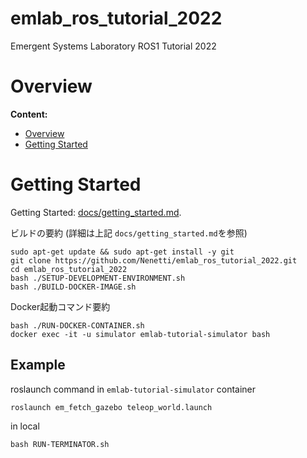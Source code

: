 # emlab_ros_tutorial_2022
Emergent Systems Laboratory ROS1 Tutorial 2022
<!--
# ----------------------------------------------------------------------------------------------------------------------
#
#   Overview
#
# ----------------------------------------------------------------------------------------------------------------------
--->

# Overview <a id="Overview"></a>

**Content:**

* [Overview](#Overview)
* [Getting Started](#Setup)

<!--
# ----------------------------------------------------------------------------------------------------------------------
#
#   Setup
#
# ----------------------------------------------------------------------------------------------------------------------
--->
# Getting Started <a id="Setup"></a>

Getting Started: [docs/getting_started.md](docs/getting_started.md).

ビルドの要約
(詳細は上記 `docs/getting_started.md`を参照)
```
sudo apt-get update && sudo apt-get install -y git 
git clone https://github.com/Nenetti/emlab_ros_tutorial_2022.git
cd emlab_ros_tutorial_2022
bash ./SETUP-DEVELOPMENT-ENVIRONMENT.sh
bash ./BUILD-DOCKER-IMAGE.sh
```

Docker起動コマンド要約
```
bash ./RUN-DOCKER-CONTAINER.sh
docker exec -it -u simulator emlab-tutorial-simulator bash
```

<!--
# ----------------------------------------------------------------------------------------------------------------------
#
#   Example
#
# ----------------------------------------------------------------------------------------------------------------------
--->

## Example <a id="Example"></a>

roslaunch command in `emlab-tutorial-simulator` container
```
roslaunch em_fetch_gazebo teleop_world.launch 
```

in local
```
bash RUN-TERMINATOR.sh 
```